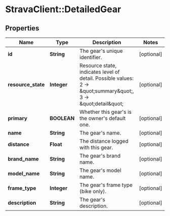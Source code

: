 # StravaClient::DetailedGear

## Properties
Name | Type | Description | Notes
------------ | ------------- | ------------- | -------------
**id** | **String** | The gear&#39;s unique identifier. | [optional] 
**resource_state** | **Integer** | Resource state, indicates level of detail. Possible values: 2 -&gt; \&quot;summary\&quot;, 3 -&gt; \&quot;detail\&quot; | [optional] 
**primary** | **BOOLEAN** | Whether this gear&#39;s is the owner&#39;s default one. | [optional] 
**name** | **String** | The gear&#39;s name. | [optional] 
**distance** | **Float** | The distance logged with this gear. | [optional] 
**brand_name** | **String** | The gear&#39;s brand name. | [optional] 
**model_name** | **String** | The gear&#39;s model name. | [optional] 
**frame_type** | **Integer** | The gear&#39;s frame type (bike only). | [optional] 
**description** | **String** | The gear&#39;s description. | [optional] 


